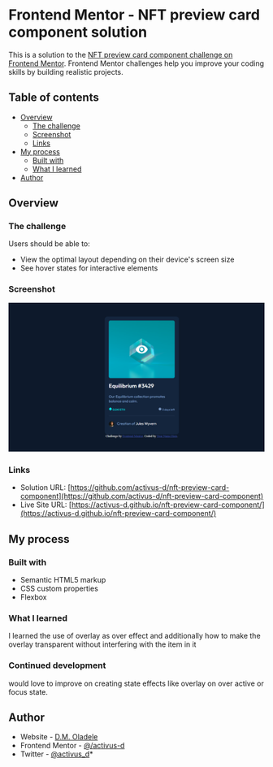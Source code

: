 # Frontend Mentor - NFT preview card component solution

This is a solution to the [NFT preview card component challenge on Frontend Mentor](https://www.frontendmentor.io/challenges/nft-preview-card-component-SbdUL_w0U). Frontend Mentor challenges help you improve your coding skills by building realistic projects. 

## Table of contents

- [Overview](#overview)
  - [The challenge](#the-challenge)
  - [Screenshot](#screenshot)
  - [Links](#links)
- [My process](#my-process)
  - [Built with](#built-with)
  - [What I learned](#what-i-learned)
- [Author](#author)



## Overview

### The challenge

Users should be able to:

- View the optimal layout depending on their device's screen size
- See hover states for interactive elements

### Screenshot

![](images/Screenshot%20(92).png)


### Links

- Solution URL: [https://github.com/activus-d/nft-preview-card-component](https://github.com/activus-d/nft-preview-card-component)
- Live Site URL: [https://activus-d.github.io/nft-preview-card-component/](https://activus-d.github.io/nft-preview-card-component/)

## My process

### Built with

- Semantic HTML5 markup
- CSS custom properties
- Flexbox


### What I learned

I learned the use of overlay as over effect and additionally how to make the overlay transparent without interfering with the item in it

### Continued development

would love to improve on creating state effects like overlay on over active or focus state.

## Author

- Website - [D.M. Oladele](https://activuscode.hashnode.dev/)
- Frontend Mentor - [@/activus-d](https://www.frontendmentor.io/profile//activus-d)
- Twitter - [@activus_d](https://twitter.com/activus_d)*

